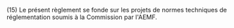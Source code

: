 (15) Le présent règlement se fonde sur les projets de normes techniques de réglementation soumis à la Commission par l'AEMF.